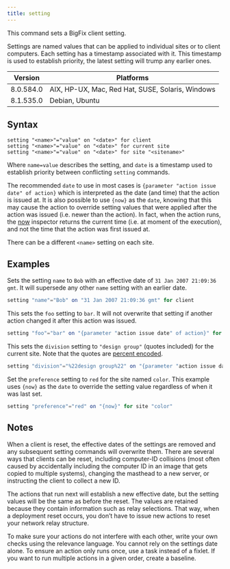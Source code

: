 ```yaml
---
title: setting
---
```


This command sets a BigFix client setting.

Settings are named values that can be applied to individual sites or to client
computers. Each setting has a timestamp associated with it. This timestamp is
used to establish priority, the latest setting will trump any earlier ones.

Version | Platforms
--- | ---
8.0.584.0 | AIX, HP-UX, Mac, Red Hat, SUSE, Solaris, Windows
8.1.535.0 | Debian, Ubuntu

## Syntax

    setting "<name>"="value" on "<date>" for client
    setting "<name>"="value" on "<date>" for current site
    setting "<name>"="value" on "<date>" for site "<sitename>"

Where `name=value` describes the setting, and `date` is a timestamp used to
establish priority between conflicting `setting` commands.

The recommended `date` to use in most cases is `{parameter "action issue date"
of action}` which is interpreted as the date (and time) that the action is
issued at.
It is also possible to use `{now}` as the `date`, knowing that this may cause
the action to override setting values that were applied after the action was
issued (i.e. newer than the action). In fact, when the action runs, the
[now](/relevance/reference/time.html#now-time) inspector returns the current
time (i.e. at moment of the execution), and not the time that the action was
first issued at.

There can be a different `<name>` setting on each site.

## Examples

Sets the setting `name` to `Bob` with an effective date of `31 Jan 2007
21:09:36 gmt`. It will supersede any other `name` setting with an earlier date.

```actionscript
setting "name"="Bob" on "31 Jan 2007 21:09:36 gmt" for client
```

This sets the `foo` setting to `bar`. It will not overwrite that setting if
another action changed it after this action was issued.

```actionscript
setting "foo"="bar" on "{parameter "action issue date" of action}" for client
```

This sets the `division` setting to `"design group"` (quotes included) for the
current site. Note that the quotes are [percent encoded](https://en.wikipedia.org/wiki/Percent-encoding).

```actionscript
setting "division"="%22design group%22" on "{parameter "action issue date" of action}" for current site
```

Set the `preference` setting to `red` for the site named `color`. This example
uses `{now}` as the `date` to override the setting value regardless of when it
was last set.

```actionscript
setting "preference"="red" on "{now}" for site "color"
```

## Notes

When a client is reset, the effective dates of the settings are removed and any
subsequent setting commands will overwrite them. There are several ways that
clients can be reset, including computer-ID collisions (most often caused by
accidentally including the computer ID in an image that gets copied to multiple
systems), changing the masthead to a new server, or instructing the client to
collect a new ID.

The actions that run next will establish a new effective date, but the setting
values will be the same as before the reset. The values are retained because
they contain information such as relay selections. That way, when a deployment
reset occurs, you don’t have to issue new actions to reset your network relay
structure.

To make sure your actions do not interfere with each other, write your own checks
using the relevance language. You cannot rely on the settings date alone.
To ensure an action only runs once, use a task instead of a fixlet.
If you want to run multiple actions in a given order, create a baseline.

